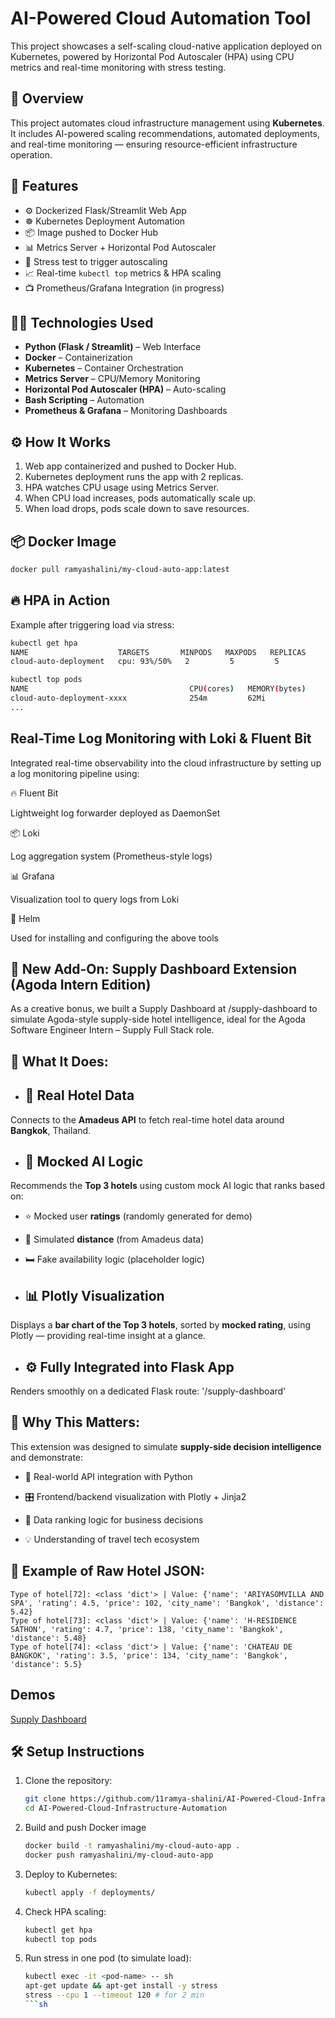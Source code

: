 # AI-Powered Cloud Automation Tool
This project showcases a self-scaling cloud-native application deployed on Kubernetes, powered by Horizontal Pod Autoscaler (HPA) using CPU metrics and real-time monitoring with stress testing.
## 📌 Overview
This project automates cloud infrastructure management using **Kubernetes**. It includes AI-powered scaling recommendations, automated deployments, and real-time monitoring — ensuring resource-efficient infrastructure operation.

## 🚀 Features

- ⚙️ Dockerized Flask/Streamlit Web App
- ☸️ Kubernetes Deployment Automation
- 📦 Image pushed to Docker Hub
- 📊 Metrics Server + Horizontal Pod Autoscaler
- 🧪 Stress test to trigger autoscaling
- 📈 Real-time `kubectl top` metrics & HPA scaling
- 📺 Prometheus/Grafana Integration (in progress)

## 🔧🧰 Technologies Used

- **Python (Flask / Streamlit)** – Web Interface
- **Docker** – Containerization
- **Kubernetes** – Container Orchestration
- **Metrics Server** – CPU/Memory Monitoring
- **Horizontal Pod Autoscaler (HPA)** – Auto-scaling
- **Bash Scripting** – Automation
- **Prometheus & Grafana** – Monitoring Dashboards 

## ⚙️ How It Works

1. Web app containerized and pushed to Docker Hub.
2. Kubernetes deployment runs the app with 2 replicas.
3. HPA watches CPU usage using Metrics Server.
4. When CPU load increases, pods automatically scale up.
5. When load drops, pods scale down to save resources.

## 📦 Docker Image
```sh
docker pull ramyashalini/my-cloud-auto-app:latest
```

## 🔥 HPA in Action

Example after triggering load via stress:
```sh
kubectl get hpa
NAME                    TARGETS       MINPODS   MAXPODS   REPLICAS
cloud-auto-deployment   cpu: 93%/50%   2         5         5
```
```sh
kubectl top pods
NAME                                    CPU(cores)   MEMORY(bytes)
cloud-auto-deployment-xxxx              254m         62Mi
...
```
## Real-Time Log Monitoring with Loki & Fluent Bit

Integrated real-time observability into the cloud infrastructure by setting up a log monitoring pipeline using:

🔥 Fluent Bit

Lightweight log forwarder deployed as DaemonSet

📦 Loki

Log aggregation system (Prometheus-style logs)

📊 Grafana

Visualization tool to query logs from Loki

📁 Helm

Used for installing and configuring the above tools

## 🧩 New Add-On: Supply Dashboard Extension (Agoda Intern Edition)

As a creative bonus, we built a Supply Dashboard at /supply-dashboard to simulate Agoda-style supply-side hotel intelligence, ideal for the Agoda Software Engineer Intern – Supply Full Stack role.

## 📍 What It Does:

- ## 🏨 Real Hotel Data 
Connects to the **Amadeus API** to fetch real-time hotel data around **Bangkok**, Thailand.

- ## 🧠 Mocked AI Logic
Recommends the **Top 3 hotels** using custom mock AI logic that ranks based on:

   - ⭐ Mocked user **ratings** (randomly generated for demo)

   - 📍 Simulated **distance** (from Amadeus data)

   - 🛏️ Fake availability logic (placeholder logic)

- ## 📊 Plotly Visualization 
Displays a **bar chart of the Top 3 hotels**, sorted by **mocked rating**, using Plotly — providing real-time insight at a glance.

- ## ⚙️ Fully Integrated into Flask App 
Renders smoothly on a dedicated Flask route: '/supply-dashboard'

## 🧪 Why This Matters:

This extension was designed to simulate **supply-side decision intelligence** and demonstrate:

- 📡 Real-world API integration with Python

- 🎛️ Frontend/backend visualization with Plotly + Jinja2

- 🧠 Data ranking logic for business decisions

- 💡 Understanding of travel tech ecosystem

## 📸 Example of Raw Hotel JSON:
```
Type of hotel[72]: <class 'dict'> | Value: {'name': 'ARIYASOMVILLA AND SPA', 'rating': 4.5, 'price': 102, 'city_name': 'Bangkok', 'distance': 5.42}
Type of hotel[73]: <class 'dict'> | Value: {'name': 'H-RESIDENCE SATHON', 'rating': 4.7, 'price': 138, 'city_name': 'Bangkok', 'distance': 5.48}
Type of hotel[74]: <class 'dict'> | Value: {'name': 'CHATEAU DE BANGKOK', 'rating': 3.5, 'price': 134, 'city_name': 'Bangkok', 'distance': 5.5}
```
## Demos
[Supply Dashboard](https://github.com/11ramya-shalini/AI-Powered-Cloud-Infrastructure-Automation/pull/1)
## 🛠 Setup Instructions
1. Clone the repository:
   ```sh
   git clone https://github.com/11ramya-shalini/AI-Powered-Cloud-Infrastructure-Automation.git
   cd AI-Powered-Cloud-Infrastructure-Automation

2. Build and push Docker image
   ```sh
   docker build -t ramyashalini/my-cloud-auto-app .
   docker push ramyashalini/my-cloud-auto-app

3. Deploy to Kubernetes:
   ```sh
   kubectl apply -f deployments/

4. Check HPA scaling:
   ```sh
   kubectl get hpa
   kubectl top pods

5. Run stress in one pod (to simulate load):
   ```sh
   kubectl exec -it <pod-name> -- sh
   apt-get update && apt-get install -y stress
   stress --cpu 1 --timeout 120 # for 2 min
   ```sh




